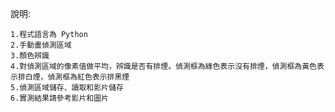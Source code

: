 說明:
    
    1.程式語言為 Python
    2.手動畫偵測區域
    3.顏色辨識
    4.對偵測區域的像素值做平均，辨識是否有排煙。偵測框為綠色表示沒有排煙，偵測框為黃色表示排白煙，偵測框為紅色表示排黑煙
    5.偵測區域儲存、讀取和影片儲存
    6.實測結果請參考影片和圖片




